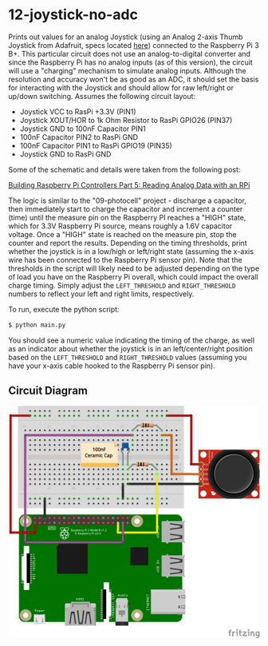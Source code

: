 # 12-joystick-no-adc

Prints out values for an analog Joystick (using an Analog 2-axis Thumb Joystick from Adafruit, specs
located [here](http://adafru.it/512)) connected to the Raspberry Pi 3 B+. This particular circuit does
not use an analog-to-digital converter and since the Raspberry Pi has no analog inputs (as of this
version), the circuit will use a "charging" mechanism to simulate analog inputs. Although the resolution
and accuracy won't be as good as an ADC, it should set the basis for interacting with the Joystick and
should allow for raw left/right or up/down switching. Assumes the following circuit layout:

- Joystick VCC to RasPi +3.3V (PIN1)
- Joystick XOUT/HOR to 1k Ohm Resistor to RasPi GPIO26 (PIN37)
- Joystick GND to 100nF Capacitor PIN1
- 100nF Capacitor PIN2 to RasPi GND
- 100nF Capacitor PIN1 to RasPi GPIO19 (PIN35)
- Joystick GND to RasPi GND

Some of the schematic and details were taken from the following post:

[Building Raspberry Pi Controllers Part 5: Reading Analog Data with an RPi](https://www.allaboutcircuits.com/projects/building-raspberry-pi-controllers-part-5-reading-analog-data-with-an-rpi/)

The logic is similar to the "09-photocell" project - discharge a capacitor, then immediately start to charge
the capacitor and increment a counter (time) until the measure pin on the Raspberry PI reaches a "HIGH"
state, which for 3.3V Raspberry Pi source, means roughly a 1.6V capacitor voltage. Once a "HIGH" state is
reached on the measure pin, stop the counter and report the results. Depending on the timing thresholds,
print whether the joystick is in a low/high or left/right state (assuming the x-axis wire has been connected
to the Raspberry Pi sensor pin). Note that the thresholds in the script will likely need to be adjusted
depending on the type of load you have on the Raspberry Pi overall, which could impact the overall charge
timing. Simply adjust the `LEFT_THRESHOLD` and `RIGHT_THRESHOLD` numbers to reflect your left and right
limits, respectively.

To run, execute the python script:

```bash
$ python main.py
```

You should see a numeric value indicating the timing of the charge, as well as an indicator about whether
the joystick is in an left/center/right position based on the `LEFT_THRESHOLD` and `RIGHT_THRESHOLD` values
(assuming you have your x-axis cable hooked to the Raspberry Pi sensor pin).

## Circuit Diagram

![Circuit](img/analog-joystick-no-adc.png "Circuit")
